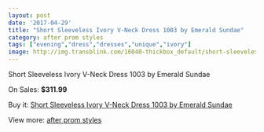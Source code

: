 ```yaml
---
layout: post
date: '2017-04-29'
title: "Short Sleeveless Ivory V-Neck Dress 1003 by Emerald Sundae"
category: after prom styles
tags: ["evening","dress","dresses","unique","ivory"]
image: http://img.transblink.com/16040-thickbox_default/short-sleeveless-ivory-v-neck-dress-1003-by-emerald-sundae.jpg
---
```

Short Sleeveless Ivory V-Neck Dress 1003 by Emerald Sundae

On Sales: **$311.99**
<a href="https://www.transblink.com/en/after-prom-styles/5089-short-sleeveless-ivory-v-neck-dress-1003-by-emerald-sundae.html"><amp-img layout="responsive" width="600" height="600" src="//img.transblink.com/16040-thickbox_default/short-sleeveless-ivory-v-neck-dress-1003-by-emerald-sundae.jpg" alt="Short Sleeveless Ivory V-Neck Dress 1003 by Emerald Sundae 0" /></a>
<a href="https://www.transblink.com/en/after-prom-styles/5089-short-sleeveless-ivory-v-neck-dress-1003-by-emerald-sundae.html"><amp-img layout="responsive" width="600" height="600" src="//img.transblink.com/16042-thickbox_default/short-sleeveless-ivory-v-neck-dress-1003-by-emerald-sundae.jpg" alt="Short Sleeveless Ivory V-Neck Dress 1003 by Emerald Sundae 1" /></a>
<a href="https://www.transblink.com/en/after-prom-styles/5089-short-sleeveless-ivory-v-neck-dress-1003-by-emerald-sundae.html"><amp-img layout="responsive" width="600" height="600" src="//img.transblink.com/16041-thickbox_default/short-sleeveless-ivory-v-neck-dress-1003-by-emerald-sundae.jpg" alt="Short Sleeveless Ivory V-Neck Dress 1003 by Emerald Sundae 2" /></a>

Buy it: [Short Sleeveless Ivory V-Neck Dress 1003 by Emerald Sundae](https://www.transblink.com/en/after-prom-styles/5089-short-sleeveless-ivory-v-neck-dress-1003-by-emerald-sundae.html "Short Sleeveless Ivory V-Neck Dress 1003 by Emerald Sundae")

View more: [after prom styles](https://www.transblink.com/en/55-after-prom-styles "after prom styles")